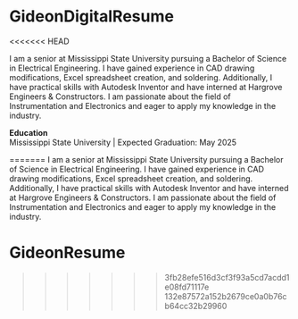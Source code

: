 # GideonDigitalResume
<<<<<<< HEAD


I am a senior at Mississippi State University pursuing a Bachelor of Science in Electrical Engineering. I have gained experience in CAD drawing modifications, Excel spreadsheet creation, and soldering. Additionally, I have practical skills with Autodesk Inventor and have interned at Hargrove Engineers & Constructors. I am passionate about the field of Instrumentation and Electronics and eager to apply my knowledge in the industry.

**Education**  
Mississippi State University | Expected Graduation: May 2025

=======
I am a senior at Mississippi State University pursuing a Bachelor of Science in Electrical Engineering. I have gained experience in CAD drawing modifications, Excel spreadsheet creation, and soldering. Additionally, I have practical skills with Autodesk Inventor and have interned at Hargrove Engineers & Constructors. I am passionate about the field of Instrumentation and Electronics and eager to apply my knowledge in the industry.

# GideonResume
>>>>>>> 3fb28efe516d3cf3f93a5cd7acdd1e08fd71117e
>>>>>>> 132e87572a152b2679ce0a0b76cb64cc32b29960
